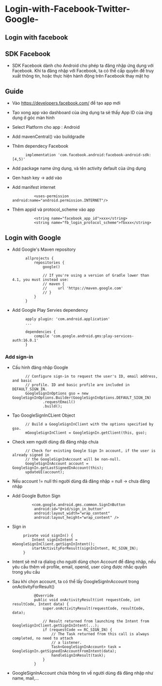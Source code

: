# Login-with-Facebook-Twitter-Google-
## Login with facebook
## SDK Facebook
- SDK Facebook dành cho Android cho phép ta đăng nhập ứng dụng với Facebook. Khi ta đăng nhập với Facebook, ta có thể cấp quyền để truy xuất thông tin, hoặc thực hiện hành động trên Facebook thay mặt họ
## Guide
- Vào https://developers.facebook.com/ để tạo app mới
- Tạo xong app vào dashboard của ứng dụng ta sẽ thấy App ID của ứng dụng ở góc màn hình 
- Select Platform cho app : Android 
- Add mavenCentral() vào buildgradle
- Thêm dependecy Facebook
    
            implementation 'com.facebook.android:facebook-android-sdk:[4,5)'

- Add package name ứng dụng, và tên activity default của ứng dụng 
- Gen hash key -> add vào
- Add manifest internet

                <uses-permission android:name="android.permission.INTERNET"/>

- Thêm appid và protocol_scheme vào app 

                <string name="facebook_app_id">xxx</string>
                <string name="fb_login_protocol_scheme">fbxxx</string>
                
## Login with Google 
- Add Google's Maven repository 

            allprojects {
                repositories {
                    google()

                    // If you're using a version of Gradle lower than 4.1, you must instead use:
                    // maven {
                    //     url 'https://maven.google.com'
                    // }
                }
            }
            
- Add Google Play Servies dependency

            apply plugin: 'com.android.application'
            ...

            dependencies {
                compile 'com.google.android.gms:play-services-auth:16.0.1'
            }
### Add sign-in  
- Cấu hình đăng nhập Google

            // Configure sign-in to request the user's ID, email address, and basic
            // profile. ID and basic profile are included in DEFAULT_SIGN_IN.
            GoogleSignInOptions gso = new GoogleSignInOptions.Builder(GoogleSignInOptions.DEFAULT_SIGN_IN)
                    .requestEmail()
                    .build();
                    
- Tạo GoogleSignInCLient Object 

            // Build a GoogleSignInClient with the options specified by gso.
            mGoogleSignInClient = GoogleSignIn.getClient(this, gso);
            
- Check xem người dùng đã đăng nhập chưa 

            // Check for existing Google Sign In account, if the user is already signed in
            // the GoogleSignInAccount will be non-null.
            GoogleSignInAccount account = GoogleSignIn.getLastSignedInAccount(this);
            updateUI(account);
 - Nếu account != null thì người dùng đã đăng nhập = null -> chưa đăng nhập
 - Add Google Button Sign
 
                <com.google.android.gms.common.SignInButton
                 android:id="@+id/sign_in_button"
                 android:layout_width="wrap_content"
                 android:layout_height="wrap_content" />
                 
 - Sign in 
            
            private void signIn() {
                Intent signInIntent = mGoogleSignInClient.getSignInIntent();
                startActivityForResult(signInIntent, RC_SIGN_IN);
            }
            
- Intent sẽ mở ra dialog cho người dùng chọn Account để đăng nhập, nếu yêu cầu thêm về profile, email, openid, user cũng được nhắc quyền trong yêu cầu 
- Sau khi chọn account, ta có thể lấy GoogleSignInAccount trong onActivityForResult()

                @Override
                public void onActivityResult(int requestCode, int resultCode, Intent data) {
                    super.onActivityResult(requestCode, resultCode, data);

                    // Result returned from launching the Intent from GoogleSignInClient.getSignInIntent(...);
                    if (requestCode == RC_SIGN_IN) {
                        // The Task returned from this call is always completed, no need to attach
                        // a listener.
                        Task<GoogleSignInAccount> task = GoogleSignIn.getSignedInAccountFromIntent(data);
                        handleSignInResult(task);
                    }
                }
- GoogleSignInAccount chứa thông tin về người dùng đã đăng nhập như name, mail,...




